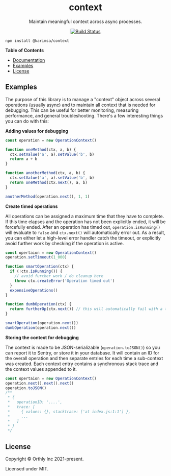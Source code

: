 <h1 align="center">
  context
</h1>

<p align="center">Maintain meaningful context across async processes.</p>

<p align="center">
  <a href="https://github.com/karimsa/rsxjs/actions">
    <img src="https://github.com/karimsa/rsxjs/workflows/CI/badge.svg" alt="Build Status">
  </a>
</p>

```
npm install @karimsa/context
```

**Table of Contents**

 * [Documentation](https://orthly-context.vercel.app)
 * [Examples](#examples)
 * [License](#license)

## Examples

The purpose of this library is to manage a "context" object across several operations (usually async) and to maintain all context that is needed for debugging.
This can be useful for better monitoring, measuring performance, and general troubleshooting. There's a few interesting things you can do with this:

**Adding values for debugging**

```javascript
const operation = new OperationContext()

function oneMethod(ctx, a, b) {
  ctx.setValue('a', a).setValue('b', b)
  return a + b
}

function anotherMethod(ctx, a, b) {
  ctx.setValue('a', a).setValue('b', b)
  return oneMethod(ctx.next(), a, b)
}

anotherMethod(operation.next(), 1, 1)
```

**Create timed operations**

All operations can be assigned a maximum time that they have to complete. If this time elapses and the operation has not been explicitly ended, it will be forcefully
ended. After an operation has timed out, `operation.isRunning()` will evaluate to `false` and `ctx.next()` will automatically error out. As a result, you can either
let a high-level error handler catch the timeout, or explicitly avoid further work by checking if the operation is active.

```javascript
const opertaion = new OperationContext()
operation.setTimeout(1_000)

function smartOperation(ctx) {
  if (!ctx.isRunning()) {
    // avoid further work / do cleanup here
    throw ctx.createError('Operation timed out')
  }
  expensiveOperations()
}

function dumbOperation(ctx) {
  return furtherOp(ctx.next()) // this will automatically fail with a timeout message
}

smartOperation(operation.next())
dumbOperation(operation.next())
```

**Storing the context for debugging**

The context is made to be JSON-serializable (`operation.toJSON()`) so you can report it to Sentry, or store it in your database. It will contain an ID for the overall operation and then separate entries for each time a sub-context was created. Each context entry contains a synchronous stack trace and the context values appended to it.

```javascript
const opertaion = new OperationContext()
operation.next().next().next()
operation.toJSON()
/**
 * {
 *   operationID: '....',
 *   trace: [
 *     { values: {}, stacktrace: ['at index.js:1:1'] },
 *     ...
 *   ]
 * }
 */
```

## License

Copyright &copy; Orthly Inc 2021-present.

Licensed under MIT.
